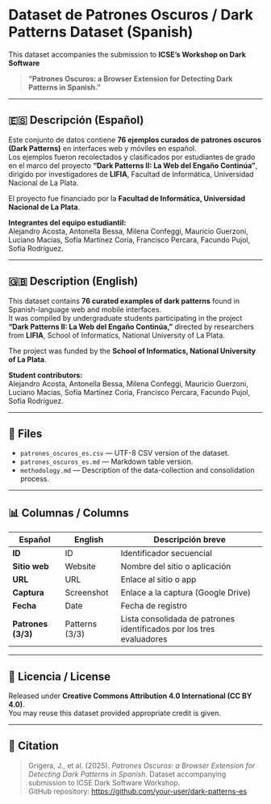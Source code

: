 # Dataset de Patrones Oscuros / Dark Patterns Dataset (Spanish)

This dataset accompanies the submission to **ICSE’s Workshop on Dark Software**  
> **“Patrones Oscuros: a Browser Extension for Detecting Dark Patterns in Spanish.”**

---

## 🇪🇸 Descripción (Español)

Este conjunto de datos contiene **76 ejemplos curados de patrones oscuros (Dark Patterns)** en interfaces web y móviles en español.  
Los ejemplos fueron recolectados y clasificados por estudiantes de grado en el marco del proyecto **“Dark Patterns II: La Web del Engaño Continúa”**, dirigido por investigadores de **LIFIA**, Facultad de Informática, Universidad Nacional de La Plata.

El proyecto fue financiado por la **Facultad de Informática, Universidad Nacional de La Plata**.

**Integrantes del equipo estudiantil:**  
Alejandro Acosta, Antonella Bessa, Milena Confeggi, Mauricio Guerzoni, Luciano Macias, Sofía Martínez Coria, Francisco Percara, Facundo Pujol, Sofía Rodríguez.

---

## 🇬🇧 Description (English)

This dataset contains **76 curated examples of dark patterns** found in Spanish-language web and mobile interfaces.  
It was compiled by undergraduate students participating in the project **“Dark Patterns II: La Web del Engaño Continúa,”** directed by researchers from **LIFIA**, School of Informatics, National University of La Plata.

The project was funded by the **School of Informatics, National University of La Plata**.

**Student contributors:**  
Alejandro Acosta, Antonella Bessa, Milena Confeggi, Mauricio Guerzoni, Luciano Macias, Sofía Martínez Coria, Francisco Percara, Facundo Pujol, Sofía Rodríguez.

---

## 📁 Files

- `patrones_oscuros_es.csv` — UTF-8 CSV version of the dataset.  
- `patrones_oscuros_es.md` — Markdown table version.  
- `methodology.md` — Description of the data-collection and consolidation process.  

---

## 📊 Columnas / Columns

| Español | English | Descripción breve |
|----------|----------|------------------|
| **ID** | ID | Identificador secuencial |
| **Sitio web** | Website | Nombre del sitio o aplicación |
| **URL** | URL | Enlace al sitio o app |
| **Captura** | Screenshot | Enlace a la captura (Google Drive) |
| **Fecha** | Date | Fecha de registro |
| **Patrones (3/3)** | Patterns (3/3) | Lista consolidada de patrones identificados por los tres evaluadores |

---

## 📜 Licencia / License

Released under **Creative Commons Attribution 4.0 International (CC BY 4.0)**.  
You may reuse this dataset provided appropriate credit is given.

---

## 🧾 Citation

> Grigera, J., et al. (2025). *Patrones Oscuros: a Browser Extension for Detecting Dark Patterns in Spanish.* Dataset accompanying submission to ICSE Dark Software Workshop.  
> GitHub repository: <https://github.com/your-user/dark-patterns-es>
